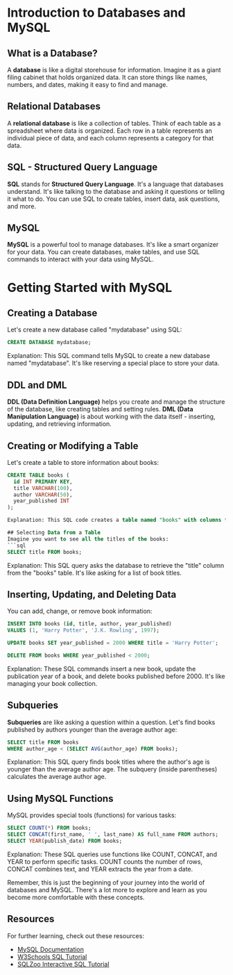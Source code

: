 # Introduction to Databases and MySQL

## What is a Database?
A **database** is like a digital storehouse for information. Imagine it as a giant filing cabinet that holds organized data. It can store things like names, numbers, and dates, making it easy to find and manage.

## Relational Databases
A **relational database** is like a collection of tables. Think of each table as a spreadsheet where data is organized. Each row in a table represents an individual piece of data, and each column represents a category for that data.

## SQL - Structured Query Language
**SQL** stands for **Structured Query Language**. It's a language that databases understand. It's like talking to the database and asking it questions or telling it what to do. You can use SQL to create tables, insert data, ask questions, and more.

## MySQL
**MySQL** is a powerful tool to manage databases. It's like a smart organizer for your data. You can create databases, make tables, and use SQL commands to interact with your data using MySQL.

# Getting Started with MySQL

## Creating a Database
Let's create a new database called "mydatabase" using SQL:
```sql
CREATE DATABASE mydatabase;
```
Explanation: This SQL command tells MySQL to create a new database named "mydatabase". It's like reserving a special place to store your data.

## DDL and DML
**DDL (Data Definition Language)** helps you create and manage the structure of the database, like creating tables and setting rules.
**DML (Data Manipulation Language)** is about working with the data itself - inserting, updating, and retrieving information.

## Creating or Modifying a Table
Let's create a table to store information about books:
```sql
CREATE TABLE books (
  id INT PRIMARY KEY,
  title VARCHAR(100),
  author VARCHAR(50),
  year_published INT
);

Explanation: This SQL code creates a table named "books" with columns for "id", "title", "author", and "year_published". Each column has a specific data type, like numbers and text.

## Selecting Data from a Table
Imagine you want to see all the titles of the books:
```sql
SELECT title FROM books;
```
Explanation: This SQL query asks the database to retrieve the "title" column from the "books" table. It's like asking for a list of book titles.

## Inserting, Updating, and Deleting Data
You can add, change, or remove book information:
```sql
INSERT INTO books (id, title, author, year_published)
VALUES (1, 'Harry Potter', 'J.K. Rowling', 1997);

UPDATE books SET year_published = 2000 WHERE title = 'Harry Potter';

DELETE FROM books WHERE year_published < 2000;
```
Explanation: These SQL commands insert a new book, update the publication year of a book, and delete books published before 2000. It's like managing your book collection.

## Subqueries
**Subqueries** are like asking a question within a question. Let's find books published by authors younger than the average author age:
```sql
SELECT title FROM books
WHERE author_age < (SELECT AVG(author_age) FROM books);
```
Explanation: This SQL query finds book titles where the author's age is younger than the average author age. The subquery (inside parentheses) calculates the average author age.

## Using MySQL Functions
MySQL provides special tools (functions) for various tasks:
```sql
SELECT COUNT(*) FROM books;
SELECT CONCAT(first_name, ' ', last_name) AS full_name FROM authors;
SELECT YEAR(publish_date) FROM books;
```
Explanation: These SQL queries use functions like COUNT, CONCAT, and YEAR to perform specific tasks. COUNT counts the number of rows, CONCAT combines text, and YEAR extracts the year from a date.

Remember, this is just the beginning of your journey into the world of databases and MySQL. There's a lot more to explore and learn as you become more comfortable with these concepts.

## Resources
For further learning, check out these resources:

- [MySQL Documentation](https://dev.mysql.com/doc/)
- [W3Schools SQL Tutorial](https://www.w3schools.com/sql/)
- [SQLZoo Interactive SQL Tutorial](https://sqlzoo.net/)
